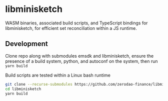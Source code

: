 # libminisketch

WASM binaries, associated build scripts, and TypeScript bindings for libminisketch, for efficient set reconciliation within a JS runtime.

## Development

Clone repo along with submodules emsdk and libminisketch, ensure the presence of a build system, python, and autoconf on the system, then run `yarn build`

Build scripts are tested within a Linux bash runtime

```sh
git clone --recurse-submodules https://github.com/zerodao-finance/libminisketch
cd libminisketch
yarn build
```
